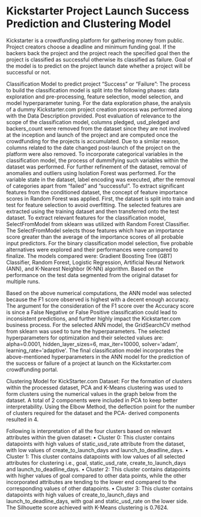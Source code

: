 
# Kickstarter Project Launch Success Prediction and Clustering Model

Kickstarter is a crowdfunding platform for gathering money from public. Project creators choose a deadline and minimum funding goal. If the backers back the project and the project reach the specified goal then the project is classified as successful otherwise its classified as failure. Goal of the model is to predict on the project launch date whether a project will be successful or not.


Classification Model to predict project “Success” or “Failure”:
The process to build the classification model is split into the following phases: data exploration and pre-processing, feature selection, model selection, and model hyperparameter tuning. For the data exploration phase, the analysis of a dummy Kickstarter.com project creation process was performed along with the Data Description provided. Post evaluation of relevance to the scope of the classification model, columns pledged, usd_pledged and backers_count were removed from the dataset since they are not involved at the inception and launch of the project and are computed once the crowdfunding for the projects is accumulated. Due to a similar reason, columns related to the date changed post-launch of the project on the platform were also removed. To incorporate categorical variables in the classification model, the process of dummifying such variables within the dataset was performed. For further refinement of the dataset, removal of anomalies and outliers using Isolation Forest was performed. For the variable state in the dataset, label encoding was executed, after the removal of categories apart from “failed” and “successful”.
To extract significant features from the conditioned dataset, the concept of feature importance scores in Random Forest was applied. First, the dataset is split into train and test for feature selection to avoid overfitting. The selected features are extracted using the training dataset and then transferred onto the test dataset. To extract relevant features for the classification model, SelectFromModel from sklearn was utilized with Random Forest Classifier. The SelectFromModel selects those features which have an importance score greater than the average of the importance scores of all probable input predictors.
For the binary classification model selection, five probable alternatives were explored and their performances were compared to finalize. The models compared were: Gradient
Boosting Tree (GBT) Classifier, Random Forest, Logistic Regression, Artificial Neural Network (ANN), and K-Nearest Neighbor (K-NN) algorithm. Based on the performance on the test data segmented from the original dataset for multiple runs.

Based on the above numerical computations, the ANN model was selected because the F1 score observed is highest with a decent enough accuracy. The argument for the consideration of the F1 score over the Accuracy score is since a False Negative or False Positive classification could lead to inconsistent predictions, and further highly impact the Kickstarter.com business process. For the selected ANN model, the GridSearchCV method from sklearn was used to tune the hyperparameters. The selected hyperparameters for optimization and their selected values are: alpha=0.0001, hidden_layer_sizes=6, max_iter=10000, solver='adam', learning_rate='adaptive'. The final classification model incorporates the above-mentioned hyperparameters in the ANN model for the prediction of the success or failure of a project at launch on the Kickstarter.com crowdfunding portal.


Clustering Model for KickStarter.com Dataset:
For the formation of clusters within the processed dataset, PCA and K-Means clustering was used to form clusters using the numerical values in the graph below from the dataset. A total of 2 components were included in PCA to keep better interpretability. Using the Elbow Method, the deflection point for the number of clusters required for the dataset and the PCA-
derived components resulted in 4.

Following is interpretation of all the four clusters based on relevant attributes within the given dataset:
• Cluster 0: This cluster contains datapoints with high values of static_usd_rate attribute from the dataset, with low values of create_to_launch_days and launch_to_deadline_days.
• Cluster 1: This cluster contains datapoints with low values of all selected attributes for clustering i.e., goal, static_usd_rate, create_to_launch_days and launch_to_deadline_days.
• Cluster 2: This cluster contains datapoints with higher values of goal compared to other data points, while the other incorporated attributes are tending to the lower end compared to the corresponding values of other datapoints.
• Cluster 3: This cluster contains datapoints with high values of create_to_launch_days and launch_to_deadline_days, with goal and static_usd_rate on the lower side.
The Silhouette score achieved with K-Means clustering is 0.7624.